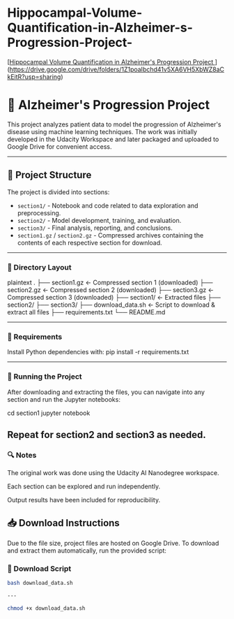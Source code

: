 # Hippocampal-Volume-Quantification-in-Alzheimer-s-Progression-Project-
[[Hippocampal Volume Quantification in Alzheimer's Progression Project 
](https://drive.google.com/drive/folders/1Z1poaIbchd41v5XA6VH5XbWZ8aCkEitR?usp=drive_link)](https://drive.google.com/drive/folders/1Z1poaIbchd41v5XA6VH5XbWZ8aCkEitR?usp=sharing)


# 🧠 Alzheimer's Progression Project

This project analyzes patient data to model the progression of Alzheimer's disease using machine learning techniques. The work was initially developed in the Udacity Workspace and later packaged and uploaded to Google Drive for convenient access.

---

## 📁 Project Structure

The project is divided into sections:

- `section1/` - Notebook and code related to data exploration and preprocessing.
- `section2/` - Model development, training, and evaluation.
- `section3/` - Final analysis, reporting, and conclusions.
- `section1.gz` / `section2.gz` - Compressed archives containing the contents of each respective section for download.

---
### 📂 Directory Layout
plaintext 
.
├── section1.gz              ← Compressed section 1 (downloaded)
├── section2.gz              ← Compressed section 2 (downloaded)
├── section3.gz              ← Compressed section 3 (downloaded)
├── section1/                ← Extracted files
├── section2/
├── section3/
├── download_data.sh         ← Script to download & extract all files
├── requirements.txt
└── README.md

---

### 🧰 Requirements
Install Python dependencies with:
  pip install -r requirements.txt 

---

### 🚀 Running the Project
After downloading and extracting the files, you can navigate into any section and run the Jupyter notebooks:
 
cd section1
jupyter notebook

Repeat for section2 and section3 as needed.
---


### 🔍 Notes
The original work was done using the Udacity AI Nanodegree workspace.

Each section can be explored and run independently.

Output results have been included for reproducibility.

## 📥 Download Instructions

Due to the file size, project files are hosted on Google Drive. To download and extract them automatically, run the provided script:

### 🔧 Download Script

```bash
bash download_data.sh  

---

chmod +x download_data.sh
